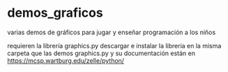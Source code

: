 # demos_graficos
varias demos de gráficos para jugar y enseñar programación a los niños

requieren la librería graphics.py
descargar e instalar la libreria en la misma carpeta que las demos
graphics.py y su documentación están en https://mcsp.wartburg.edu/zelle/python/
